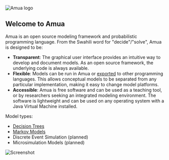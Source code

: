 ![Amua logo](https://github.com/zward/amua/blob/gh-pages/images/logo_48.png)
## Welcome to Amua 

Amua is an open source modeling framework and probabilistic programming language.  From the Swahili word for "decide"/"solve", Amua is designed to be:
* **Transparent**: The graphical user interface provides an intuitive way to develop and document models.  As an open source framework, the underlying code is always available.
* **Flexible**: Models can be run in Amua or [exported](https://github.com/zward/Amua/wiki/Export) to other programming languages.  This allows conceptual models to be separated from any particular implementation, making it easy to change model platforms.
* **Accessible**:  Amua is free software and can be used as a teaching tool, or by researchers seeking an integrated modeling environment.  The software is lightweight and can be used on any operating system with a Java Virtual Machine installed.

Model types:
* [Decision Trees](https://github.com/zward/Amua/wiki/Decision-Trees)
* [Markov Models](https://github.com/zward/Amua/wiki/Markov-Models)
* Discrete Event Simulation (planned)
* Microsimulation Models (planned)

![Screenshot](https://github.com/zward/amua/blob/gh-pages/images/screenMarkov.png)
